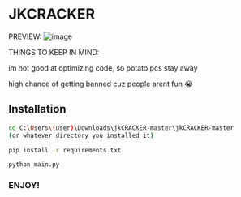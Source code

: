 # JKCRACKER

PREVIEW:
![image](https://github.com/aspxcts/jkCRACKER/assets/74156205/2242d3af-ba32-4042-8df2-4292090698c3)

THINGS TO KEEP IN MIND:

im not good at optimizing code, so potato pcs stay away

high chance of getting banned cuz people arent fun 😭

## Installation



```bash
cd C:\Users\(user)\Downloads\jkCRACKER-master\jkCRACKER-master
(or whatever directory you installed it)
```
```bash
pip install -r requirements.txt
```
```bash
python main.py
```

### ENJOY!
